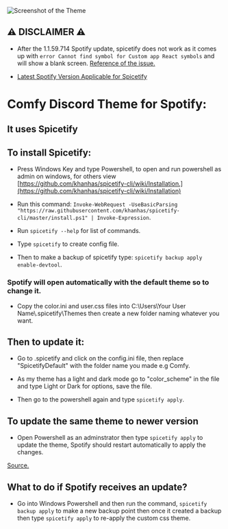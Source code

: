 ![Screenshot of the Theme](https://github.com/Parker06/Comfy/blob/main/Comfy.PNG)

## :warning: DISCLAIMER :warning:

* After the 1.1.59.714 Spotify update, spicetify does not work as it comes up with `error Cannot find symbol for Custom app React symbols` and will show a blank screen. [Reference of the issue.](https://github.com/khanhas/spicetify-cli/issues/845)

* [Latest Spotify Version Applicable for Spicetify](https://spotify.en.uptodown.com/windows/download/3712596)

# Comfy Discord Theme for Spotify:

## It uses Spicetify

## To install Spicetify:

* Press Windows Key and type Powershell, to open and run powershell as admin on windows, for others view [https://github.com/khanhas/spicetify-cli/wiki/Installation.](https://github.com/khanhas/spicetify-cli/wiki/Installation)

* Run this command: `Invoke-WebRequest -UseBasicParsing "https://raw.githubusercontent.com/khanhas/spicetify-cli/master/install.ps1" | Invoke-Expression`.

* Run `spicetify --help` for list of commands.

* Type `spicetify` to create config file.

* Then to make a backup of spicetify type: `spicetify backup apply enable-devtool`.

### Spotify will open automatically with the default theme so to change it.

* Copy the color.ini and user.css files into C:\Users\Your User Name\\.spicetify\Themes then create a new folder naming whatever you want.

## Then to update it:

* Go to .spicetify and click on the config.ini file, then replace "SpicetifyDefault" with the folder name you made e.g Comfy.

* As my theme has a light and dark mode go to "color_scheme" in the file and type Light or Dark for options, save the file.

* Then go to the powershell again and type `spicetify apply`.

## To update the same theme to newer version

* Open Powershell as an adminstrator then type `spicetify apply` to update the theme, Spotify should restart automatically to apply the changes.

[Source.](https://www.muo.com/tag/customize-spotify-with-spicetify-themes/)

## What to do if Spotify receives an update?

* Go into Windows Powershell and then run the command, `spicetify backup apply` to make a new backup point then once it created a backup then type `spicetify apply` to re-apply the custom css theme.
